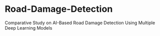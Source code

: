 # Road-Damage-Detection
Comparative Study on AI-Based Road Damage Detection Using Multiple Deep Learning Models
